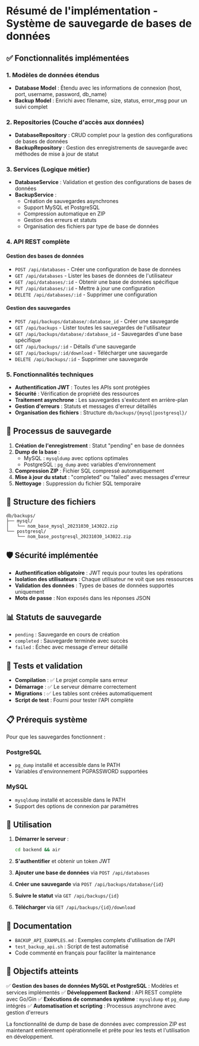 # Résumé de l'implémentation - Système de sauvegarde de bases de données

## ✅ Fonctionnalités implémentées

### 1. Modèles de données étendus

- **Database Model** : Étendu avec les informations de connexion (host, port, username, password, db_name)
- **Backup Model** : Enrichi avec filename, size, status, error_msg pour un suivi complet

### 2. Repositories (Couche d'accès aux données)

- **DatabaseRepository** : CRUD complet pour la gestion des configurations de bases de données
- **BackupRepository** : Gestion des enregistrements de sauvegarde avec méthodes de mise à jour de statut

### 3. Services (Logique métier)

- **DatabaseService** : Validation et gestion des configurations de bases de données
- **BackupService** : 
  - Création de sauvegardes asynchrones
  - Support MySQL et PostgreSQL
  - Compression automatique en ZIP
  - Gestion des erreurs et statuts
  - Organisation des fichiers par type de base de données

### 4. API REST complète

#### Gestion des bases de données
- `POST /api/databases` - Créer une configuration de base de données
- `GET /api/databases` - Lister les bases de données de l'utilisateur
- `GET /api/databases/:id` - Obtenir une base de données spécifique
- `PUT /api/databases/:id` - Mettre à jour une configuration
- `DELETE /api/databases/:id` - Supprimer une configuration

#### Gestion des sauvegardes
- `POST /api/backups/database/:database_id` - Créer une sauvegarde
- `GET /api/backups` - Lister toutes les sauvegardes de l'utilisateur
- `GET /api/backups/database/:database_id` - Sauvegardes d'une base spécifique
- `GET /api/backups/:id` - Détails d'une sauvegarde
- `GET /api/backups/:id/download` - Télécharger une sauvegarde
- `DELETE /api/backups/:id` - Supprimer une sauvegarde

### 5. Fonctionnalités techniques

- **Authentification JWT** : Toutes les APIs sont protégées
- **Sécurité** : Vérification de propriété des ressources
- **Traitement asynchrone** : Les sauvegardes s'exécutent en arrière-plan
- **Gestion d'erreurs** : Statuts et messages d'erreur détaillés
- **Organisation des fichiers** : Structure `db/backups/{mysql|postgresql}/`

## 🔧 Processus de sauvegarde

1. **Création de l'enregistrement** : Statut "pending" en base de données
2. **Dump de la base** : 
   - MySQL : `mysqldump` avec options optimales
   - PostgreSQL : `pg_dump` avec variables d'environnement
3. **Compression ZIP** : Fichier SQL compressé automatiquement
4. **Mise à jour du statut** : "completed" ou "failed" avec messages d'erreur
5. **Nettoyage** : Suppression du fichier SQL temporaire

## 📁 Structure des fichiers

```
db/backups/
├── mysql/
│   └── nom_base_mysql_20231030_143022.zip
└── postgresql/
    └── nom_base_postgresql_20231030_143022.zip
```

## 🛡️ Sécurité implémentée

- **Authentification obligatoire** : JWT requis pour toutes les opérations
- **Isolation des utilisateurs** : Chaque utilisateur ne voit que ses ressources
- **Validation des données** : Types de bases de données supportés uniquement
- **Mots de passe** : Non exposés dans les réponses JSON

## 📊 Statuts de sauvegarde

- `pending` : Sauvegarde en cours de création
- `completed` : Sauvegarde terminée avec succès
- `failed` : Échec avec message d'erreur détaillé

## 🧪 Tests et validation

- **Compilation** : ✅ Le projet compile sans erreur
- **Démarrage** : ✅ Le serveur démarre correctement
- **Migrations** : ✅ Les tables sont créées automatiquement
- **Script de test** : Fourni pour tester l'API complète

## 📋 Prérequis système

Pour que les sauvegardes fonctionnent :

### PostgreSQL
- `pg_dump` installé et accessible dans le PATH
- Variables d'environnement PGPASSWORD supportées

### MySQL
- `mysqldump` installé et accessible dans le PATH
- Support des options de connexion par paramètres

## 🚀 Utilisation

1. **Démarrer le serveur** :
   ```bash
   cd backend && air
   ```

2. **S'authentifier** et obtenir un token JWT

3. **Ajouter une base de données** via `POST /api/databases`

4. **Créer une sauvegarde** via `POST /api/backups/database/{id}`

5. **Suivre le statut** via `GET /api/backups/{id}`

6. **Télécharger** via `GET /api/backups/{id}/download`

## 📝 Documentation

- `BACKUP_API_EXAMPLES.md` : Exemples complets d'utilisation de l'API
- `test_backup_api.sh` : Script de test automatisé
- Code commenté en français pour faciliter la maintenance

## 🎯 Objectifs atteints

✅ **Gestion des bases de données MySQL et PostgreSQL** : Modèles et services implémentés
✅ **Développement Backend** : API REST complète avec Go/Gin
✅ **Exécutions de commandes système** : `mysqldump` et `pg_dump` intégrés
✅ **Automatisation et scripting** : Processus asynchrone avec gestion d'erreurs

La fonctionnalité de dump de base de données avec compression ZIP est maintenant entièrement opérationnelle et prête pour les tests et l'utilisation en développement.
